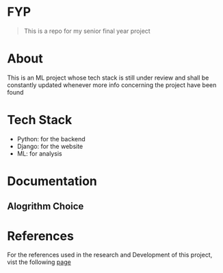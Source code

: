 # FYP
> This is a repo for my senior final year project

# About
This is an ML project whose tech stack is still under review and shall be constantly updated whenever more info concerning the project have been found

# Tech Stack
+ Python: for the backend
+ Django: for the website
+ ML: for analysis

# Documentation

## Alogrithm Choice

# References
For the references used in the research and Development of this project, vist the following [page](https://github.com/akebu6/FYP/wiki/References)
